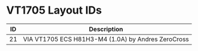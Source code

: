 # VT1705 Layout IDs

| ID | Description |
|---|---|
| 21 | VIA VT1705 ECS H81H3-M4 (1.0A) by Andres ZeroCross |
